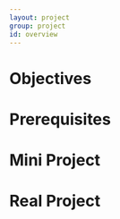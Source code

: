 ```yaml
---
layout: project
group: project
id: overview
---
```


# Objectives

# Prerequisites

# Mini Project

# Real Project

